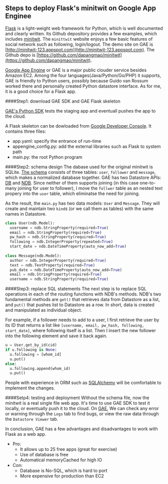 Steps to deploy Flask's minitwit on Google App Enginee 
---

[Flask](https://github.com/mitsuhiko/flask) is a light-weight web framework for Python, which is well documented and clearly written. Its Github depository provides a few examples, which includes [minitwit](https://github.com/mitsuhiko/flask/tree/master/examples/minitwit). The `minittwit` website enjoys a few basic features of social network such as following, login/logout. The demo site on GAE is [http://minitwit-123.appspot.com](http://minitwit-123.appspot.com). The Github depo is [https://github.com/dapangmao/minitwit](https://github.com/dapangmao/minitwit).

[Google App Engine](https://appengine.google.com/) or GAE is a major public clouder service besides Amazon EC2. Among the four languages(Java/Python/Go/PHP) it supports, GAE is friendly to Python users, possibly because Guido van Rossum worked there and personally created Python datastore interface. As for me, it is a good choice for a Flask app. 
  
####Step1: download GAE SDK and GAE Flask skeleton 

[GAE's Python SDK](https://cloud.google.com/appengine/downloads#Google_App_Engine_SDK_for_Python) tests the staging app and eventuall pushes the app to the cloud. 

A Flask skeleton can be dowloaded from [Google Developer Console](https://console.developers.google.com/start/appengine). It contains three files:
  - app.yaml: specify the entrance of run-time
  - appengine_config.py: add the external libraries such as Flask to system path 
  - main.py: the root Python program

####Step2: schema design 
The dabase used for the original minitwit is SQLite. [The schema](https://github.com/mitsuhiko/flask/blob/master/examples/minitwit/schema.sql) consists of three tables: `user`, `follower` and `message`, which makes a normalized database together. GAE has two Datastore APIs: [DB](https://cloud.google.com/appengine/docs/python/datastore/) and [NDB](https://cloud.google.com/appengine/docs/python/ndb/). Since neither of them supports joining (in this case one-to-many joining for user to follower), I move the `follwer` table as an nested text propery into the `user` table, which eliminatse the need for joining. 

As the result, the `main.py` has two data models: `User` and `Message`. They will create and maintain two `kind`s (or we call them as tables) with the same names in Datastore. 
```python
class User(ndb.Model):
  username = ndb.StringProperty(required=True)
  email = ndb.StringProperty(required=True)
  pw_hash = ndb.StringProperty(required=True)
  following = ndb.IntegerProperty(repeated=True)
  start_date = ndb.DateTimeProperty(auto_now_add=True)
  
class Message(ndb.Model):
  author = ndb.IntegerProperty(required=True)
  text = ndb.TextProperty(required=True)
  pub_date = ndb.DateTimeProperty(auto_now_add=True)
  email = ndb.StringProperty(required=True)
  username = ndb.StringProperty(required=True)
```

####Step3: replace SQL statements
The next step is to replace SQL operations in each of the routing functions with NDB's methods. NDB's two fundamental methods are `get()` that retrieves data from Datastore as a list, and `put()` that pushes list to Datastore as a row. In short, data is created and manipulated as individual object. 

For example, if a follower needs to add to a user, I first retrieve the user by its ID that returns a list like `[username, email, pw_hash, following, start_date]`, where following itself is a list. Then I insert the new follower into the following element and save it back again. 
```python
u = User.get_by_id(cid)
if u.following is None:
  u.following = [whom_id]
  u.put()
else:
  u.following.append(whom_id)
  u.put()
```
People with experience in ORM such as [SQLAlchemy](http://www.sqlalchemy.org/) will be comfortable to implement the changes. 

####Setp4: testing and deployment
Without the schema file, now the minitwit is a real single file web app. It's time to use GAE SDK to test it locally, or eventually push it to the cloud. On [GAE](https://appengine.google.com/), We can check any error or warning through the `Logs` tab to find bugs, or view the raw data through the `Datastore Viewer` tab. 

In conclusion, GAE has a few advantages and disadvantages to work with Flask as a web app.
- Pro: 
  - It allows up to 25 free apps (great for exercise)
  - Use of database is free
  - Automatical memoryCached for high IO
- Con:
  - Database is No-SQL, which is hard to port
  - More expensive for production than EC2


